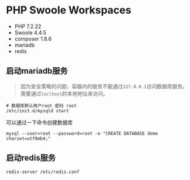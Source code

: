 # PHP Swoole Workspaces

- PHP 7.2.22
- Swoole 4.4.5
- composer 1.8.6
- mariadb 
- redis 

## 启动mariadb服务

> 因为安全策略的问题，容器内的服务不能通过`127.0.0.1`访问数据库服务。需要通过`loclhost`的本地地址来访问。  

```
# 数据库默认用户root 密码 root
/etc/init.d/mysqld start 
```

可以通过一下命令创建数据库
```
mysql --user=root --password=root -e "CREATE DATABASE demo charset=utf8mb4;"
```

## 启动redis服务
```
redis-server /etc/redis.conf
```

